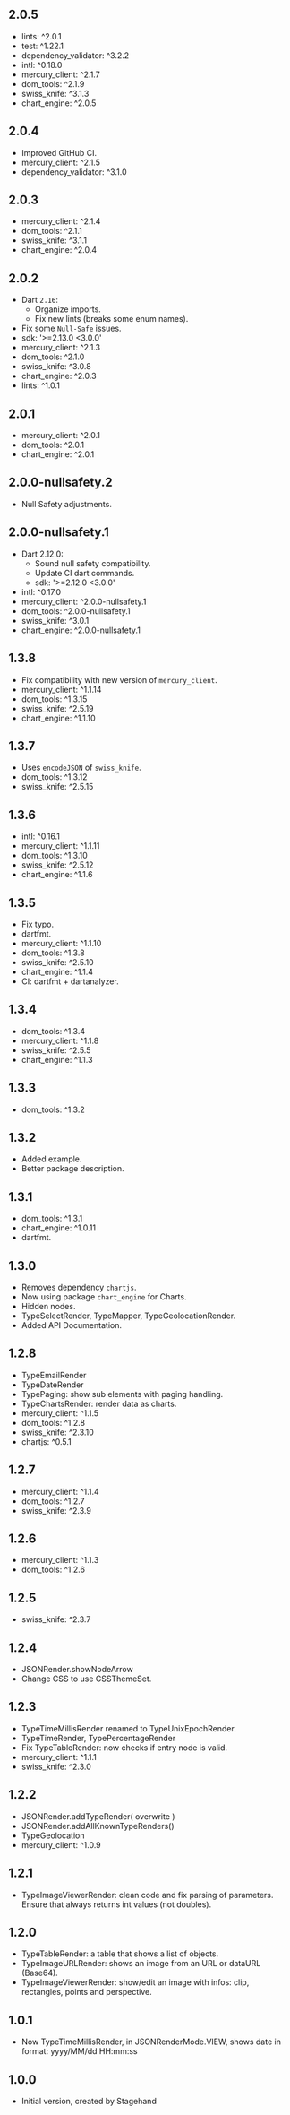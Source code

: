## 2.0.5

- lints: ^2.0.1
- test: ^1.22.1
- dependency_validator: ^3.2.2
- intl: ^0.18.0
- mercury_client: ^2.1.7
- dom_tools: ^2.1.9
- swiss_knife: ^3.1.3
- chart_engine: ^2.0.5

## 2.0.4

- Improved GitHub CI.
- mercury_client: ^2.1.5
- dependency_validator: ^3.1.0

## 2.0.3

- mercury_client: ^2.1.4
- dom_tools: ^2.1.1
- swiss_knife: ^3.1.1
- chart_engine: ^2.0.4

## 2.0.2

- Dart `2.16`:
  - Organize imports.
  - Fix new lints (breaks some enum names).
- Fix some `Null-Safe` issues.
- sdk: '>=2.13.0 <3.0.0'
- mercury_client: ^2.1.3
- dom_tools: ^2.1.0
- swiss_knife: ^3.0.8
- chart_engine: ^2.0.3
- lints: ^1.0.1

## 2.0.1

- mercury_client: ^2.0.1
- dom_tools: ^2.0.1
- chart_engine: ^2.0.1

## 2.0.0-nullsafety.2

- Null Safety adjustments.

## 2.0.0-nullsafety.1

- Dart 2.12.0:
    - Sound null safety compatibility.
    - Update CI dart commands.
    - sdk: '>=2.12.0 <3.0.0'
- intl: ^0.17.0
- mercury_client: ^2.0.0-nullsafety.1
- dom_tools: ^2.0.0-nullsafety.1
- swiss_knife: ^3.0.1
- chart_engine: ^2.0.0-nullsafety.1

## 1.3.8

- Fix compatibility with new version of `mercury_client`.
- mercury_client: ^1.1.14
- dom_tools: ^1.3.15
- swiss_knife: ^2.5.19
- chart_engine: ^1.1.10

## 1.3.7

- Uses `encodeJSON` of `swiss_knife`.
- dom_tools: ^1.3.12
- swiss_knife: ^2.5.15

## 1.3.6

- intl: ^0.16.1
- mercury_client: ^1.1.11
- dom_tools: ^1.3.10
- swiss_knife: ^2.5.12
- chart_engine: ^1.1.6

## 1.3.5

- Fix typo.
- dartfmt.
- mercury_client: ^1.1.10
- dom_tools: ^1.3.8
- swiss_knife: ^2.5.10
- chart_engine: ^1.1.4
- CI: dartfmt + dartanalyzer.

## 1.3.4

- dom_tools: ^1.3.4
- mercury_client: ^1.1.8
- swiss_knife: ^2.5.5
- chart_engine: ^1.1.3

## 1.3.3

- dom_tools: ^1.3.2

## 1.3.2

- Added example.
- Better package description.

## 1.3.1

- dom_tools: ^1.3.1
- chart_engine: ^1.0.11
- dartfmt.

## 1.3.0

- Removes dependency `chartjs`.
- Now using package `chart_engine` for Charts.
- Hidden nodes.
- TypeSelectRender, TypeMapper, TypeGeolocationRender.
- Added API Documentation.

## 1.2.8

- TypeEmailRender
- TypeDateRender
- TypePaging: show sub elements with paging handling.
- TypeChartsRender: render data as charts.
- mercury_client: ^1.1.5
- dom_tools: ^1.2.8
- swiss_knife: ^2.3.10
- chartjs: ^0.5.1

## 1.2.7

- mercury_client: ^1.1.4
- dom_tools: ^1.2.7
- swiss_knife: ^2.3.9

## 1.2.6

- mercury_client: ^1.1.3
- dom_tools: ^1.2.6

## 1.2.5

- swiss_knife: ^2.3.7

## 1.2.4

- JSONRender.showNodeArrow
- Change CSS to use CSSThemeSet.

## 1.2.3

- TypeTimeMillisRender renamed to TypeUnixEpochRender.
- TypeTimeRender, TypePercentageRender
- Fix TypeTableRender: now checks if entry node is valid.
- mercury_client: ^1.1.1
- swiss_knife: ^2.3.0

## 1.2.2

- JSONRender.addTypeRender( overwrite )
- JSONRender.addAllKnownTypeRenders()
- TypeGeolocation
- mercury_client: ^1.0.9

## 1.2.1

- TypeImageViewerRender: clean code and fix parsing of parameters. Ensure that always returns int values (not doubles).

## 1.2.0

- TypeTableRender: a table that shows a list of objects.
- TypeImageURLRender: shows an image from an URL or dataURL (Base64).
- TypeImageViewerRender: show/edit an image with infos: clip, rectangles, points and perspective.

## 1.0.1

- Now TypeTimeMillisRender, in JSONRenderMode.VIEW, shows date in format: yyyy/MM/dd HH:mm:ss

## 1.0.0

- Initial version, created by Stagehand
